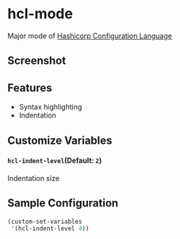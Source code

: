 # hcl-mode

Major mode of [Hashicorp Configuration Language](https://github.com/hashicorp/hcl)


## Screenshot

## Features

- Syntax highlighting
- Indentation


## Customize Variables

#### `hcl-indent-level`(Default: `2`)

Indentation size


## Sample Configuration

```lisp
(custom-set-variables
 '(hcl-indent-level 4))
```
